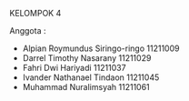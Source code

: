KELOMPOK 4

Anggota :
- Alpian Roymundus Siringo-ringo	11211009
- Darrel Timothy Nasarany 		11211029
- Fahri Dwi Hariyadi 			11211037
- Ivander Nathanael Tindaon		11211045
- Muhammad Nuralimsyah 			11211061
